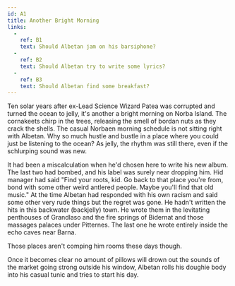 ```yaml
---
id: A1
title: Another Bright Morning
links:
  -
    ref: B1
    text: Should Albetan jam on his barsiphone?
  -
    ref: B2
    text: Should Albetan try to write some lyrics?
  -
    ref: B3
    text: Should Albetan find some breakfast?
---
```

Ten solar years after ex-Lead Science Wizard Patea was corrupted and turned the ocean to jelly, it's another a bright morning on Norba Island. The cornakeets chirp in the trees, releasing the smell of bordan nuts as they crack the shells. The casual Norbaen morning schedule is not sitting right with Albetan. Why so much hustle and bustle in a place where you could just be listening to the ocean? As jelly, the rhythm was still there, even if the schlurping sound was new.

It had been a miscalculation when he'd chosen here to write his new album. The last two had bombed, and his label was surely near dropping him. Hid manager had said "Find your roots, kid. Go back to that place you're from, bond with some other weird antlered people. Maybe you'll find that old music." At the time Albetan had responded with his own racism and said some other very rude things but the regret was gone. He hadn't written the hits in this backwater (backjelly) town. He wrote them in the levitating penthouses of Grandlaso and the fire springs of Bidernat and those massages palaces under Pitternes. The last one he wrote entirely inside the echo caves near Barna.

Those places aren't comping him rooms these days though.

Once it becomes clear no amount of pillows will drown out the sounds of the market going strong outside his window, Albetan rolls his doughie body into his casual tunic and tries to start his day.

